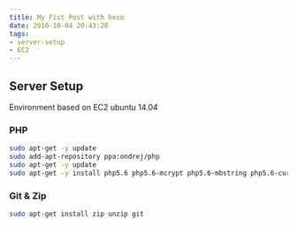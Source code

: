 ```yaml
---
title: My Fist Post with hexo
date: 2016-10-04 20:43:28
tags:
- server-setup
- EC2
---
```

## Server Setup
Environment based on EC2 ubuntu 14.04

### PHP

``` bash
sudo apt-get -y update
sudo add-apt-repository ppa:ondrej/php
sudo apt-get -y update
sudo apt-get -y install php5.6 php5.6-mcrypt php5.6-mbstring php5.6-curl php5.6-cli php5.6-mysql php5.6-gd php5.6-intl php5.6-xsl
```

### Git & Zip
``` bash
sudo apt-get install zip unzip git
```




